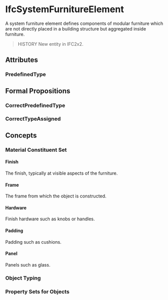 # IfcSystemFurnitureElement

A system furniture element defines components of modular furniture which are not directly placed in a building structure but aggregated inside furniture.

> HISTORY  New entity in IFC2x2.

## Attributes

### PredefinedType


## Formal Propositions

### CorrectPredefinedType


### CorrectTypeAssigned

## Concepts

### Material Constituent Set



#### Finish

The finish, typically at visible aspects of the furniture.

#### Frame

The frame from which the object is constructed.

#### Hardware

Finish hardware such as knobs or handles.

#### Padding

Padding such as cushions.

#### Panel

Panels such as glass.

### Object Typing



### Property Sets for Objects




